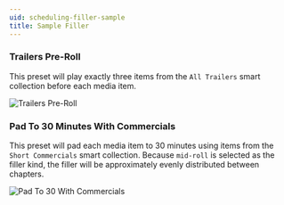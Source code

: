 ```yaml
---
uid: scheduling-filler-sample
title: Sample Filler
---
```


### Trailers Pre-Roll

This preset will play exactly three items from the `All Trailers` smart collection before each media item.

![Trailers Pre-Roll](/images/docs/filler-preset-trailers-pre-roll.png)

### Pad To 30 Minutes With Commercials

This preset will pad each media item to 30 minutes using items from the `Short Commercials` smart collection.
Because `mid-roll` is selected as the filler kind, the filler will be approximately evenly distributed between chapters.

![Pad To 30 With Commercials](/images/docs/filler-preset-pad-to-30-with-commercials.png)
